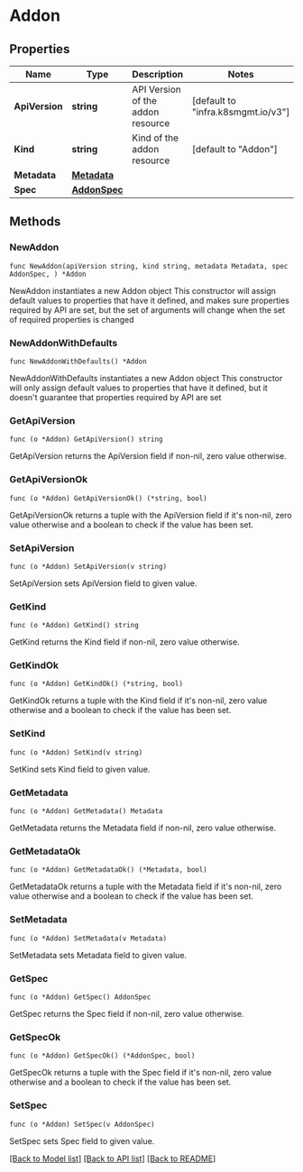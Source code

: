 # Addon

## Properties

Name | Type | Description | Notes
------------ | ------------- | ------------- | -------------
**ApiVersion** | **string** | API Version of the addon resource | [default to "infra.k8smgmt.io/v3"]
**Kind** | **string** | Kind of the addon resource | [default to "Addon"]
**Metadata** | [**Metadata**](Metadata.md) |  | 
**Spec** | [**AddonSpec**](AddonSpec.md) |  | 

## Methods

### NewAddon

`func NewAddon(apiVersion string, kind string, metadata Metadata, spec AddonSpec, ) *Addon`

NewAddon instantiates a new Addon object
This constructor will assign default values to properties that have it defined,
and makes sure properties required by API are set, but the set of arguments
will change when the set of required properties is changed

### NewAddonWithDefaults

`func NewAddonWithDefaults() *Addon`

NewAddonWithDefaults instantiates a new Addon object
This constructor will only assign default values to properties that have it defined,
but it doesn't guarantee that properties required by API are set

### GetApiVersion

`func (o *Addon) GetApiVersion() string`

GetApiVersion returns the ApiVersion field if non-nil, zero value otherwise.

### GetApiVersionOk

`func (o *Addon) GetApiVersionOk() (*string, bool)`

GetApiVersionOk returns a tuple with the ApiVersion field if it's non-nil, zero value otherwise
and a boolean to check if the value has been set.

### SetApiVersion

`func (o *Addon) SetApiVersion(v string)`

SetApiVersion sets ApiVersion field to given value.


### GetKind

`func (o *Addon) GetKind() string`

GetKind returns the Kind field if non-nil, zero value otherwise.

### GetKindOk

`func (o *Addon) GetKindOk() (*string, bool)`

GetKindOk returns a tuple with the Kind field if it's non-nil, zero value otherwise
and a boolean to check if the value has been set.

### SetKind

`func (o *Addon) SetKind(v string)`

SetKind sets Kind field to given value.


### GetMetadata

`func (o *Addon) GetMetadata() Metadata`

GetMetadata returns the Metadata field if non-nil, zero value otherwise.

### GetMetadataOk

`func (o *Addon) GetMetadataOk() (*Metadata, bool)`

GetMetadataOk returns a tuple with the Metadata field if it's non-nil, zero value otherwise
and a boolean to check if the value has been set.

### SetMetadata

`func (o *Addon) SetMetadata(v Metadata)`

SetMetadata sets Metadata field to given value.


### GetSpec

`func (o *Addon) GetSpec() AddonSpec`

GetSpec returns the Spec field if non-nil, zero value otherwise.

### GetSpecOk

`func (o *Addon) GetSpecOk() (*AddonSpec, bool)`

GetSpecOk returns a tuple with the Spec field if it's non-nil, zero value otherwise
and a boolean to check if the value has been set.

### SetSpec

`func (o *Addon) SetSpec(v AddonSpec)`

SetSpec sets Spec field to given value.



[[Back to Model list]](../README.md#documentation-for-models) [[Back to API list]](../README.md#documentation-for-api-endpoints) [[Back to README]](../README.md)


